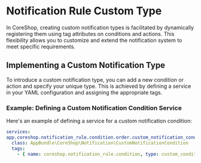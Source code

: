 # Notification Rule Custom Type

In CoreShop, creating custom notification types is facilitated by dynamically registering them using tag attributes on
conditions and actions. This flexibility allows you to customize and extend the notification system to meet specific
requirements.

## Implementing a Custom Notification Type

To introduce a custom notification type, you can add a new condition or action and specify your unique type. This is
achieved by defining a service in your YAML configuration and assigning the appropriate tags.

### Example: Defining a Custom Notification Condition Service

Here's an example of defining a service for a custom notification condition:

```yaml
services:
app.coreshop.notification_rule.condition.order.custom_notification_condition:
  class: AppBundle\CoreShop\Notification\CustomNotificationCondition
  tags:
    - { name: coreshop.notification_rule.condition, type: custom_condition, notification-type: custom, form-type: AppBundle\Form\Type\CoreShop\CustomConditionType }
```
